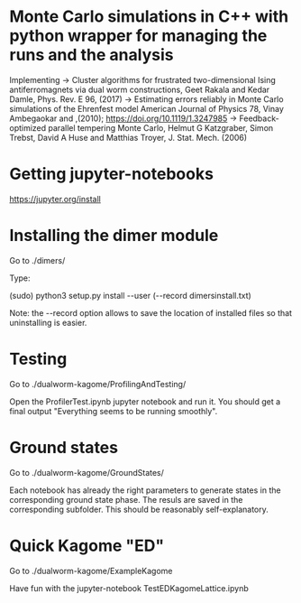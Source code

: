 # Monte Carlo simulations in C++ with python wrapper for managing the runs and the analysis
Implementing 
-> Cluster algorithms for frustrated two-dimensional Ising antiferromagnets via dual worm constructions, Geet Rakala and Kedar Damle, Phys. Rev. E 96, (2017)
-> Estimating errors reliably in Monte Carlo simulations of the Ehrenfest model American Journal of Physics 78, Vinay Ambegaokar and ,(2010); https://doi.org/10.1119/1.3247985
-> Feedback-optimized parallel tempering Monte Carlo,  Helmut G Katzgraber, Simon Trebst, David A Huse and Matthias Troyer, J. Stat. Mech. (2006) 

# Getting jupyter-notebooks

https://jupyter.org/install

# Installing the dimer module
Go to ./dimers/

Type:

(sudo) python3 setup.py install --user (--record dimersinstall.txt)

Note: the --record option allows to save the location of installed files so that uninstalling is easier.

# Testing
Go to ./dualworm-kagome/ProfilingAndTesting/

Open the ProfilerTest.ipynb jupyter notebook and run it. You should get a final output "Everything seems to be running smoothly".

# Ground states
Go to ./dualworm-kagome/GroundStates/

Each notebook has already the right parameters to generate states in the corresponding ground state phase. The resuls are saved in the corresponding subfolder.
This should be reasonably self-explanatory.

# Quick Kagome "ED"

Go to ./dualworm-kagome/ExampleKagome

Have fun with the jupyter-notebook TestEDKagomeLattice.ipynb
